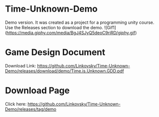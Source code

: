 # Time-Unknown-Demo
Demo version. It was created as a project for a programming unity course.
Use the Releases section to download the demo.
![Gif1] (https://media.giphy.com/media/BgJ4SJyQ5deoC9riRD/giphy.gif)
 
# Game Design Document
Download Link: https://github.com/Linkovsky/Time-Unknown-Demo/releases/download/demo/Time.is.Unknown.GDD.pdf
# Download Page
Click here: https://github.com/Linkovsky/Time-Unknown-Demo/releases/tag/demo
